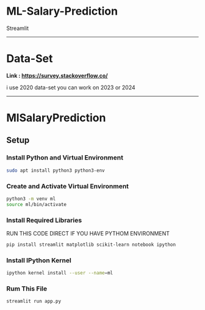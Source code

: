 # ML-Salary-Prediction
Streamlit 



-------------------------------------------------------------------------------------------------------------------------------------------------------------------------------------------------------

# Data-Set 
**Link : https://survey.stackoverflow.co/**

i use 2020 data-set you can work on 2023 or 2024
_______________________________________________________________________________________________________________________________________________________________________________________________________
# MlSalaryPrediction

## Setup

### Install Python and Virtual Environment

```bash
sudo apt install python3 python3-env
```

### Create and Activate Virtual Environment

```bash
python3 -m venv ml
source ml/bin/activate
```

### Install Required Libraries
RUN THIS CODE DIRECT IF YOU HAVE PYTHOM ENVIRONMENT 

```bash
pip install streamlit matplotlib scikit-learn notebook ipython
```

### Install IPython Kernel

```bash
ipython kernel install --user --name=ml
```


### Rum This File 
```bash
streamlit run app.py 
```
